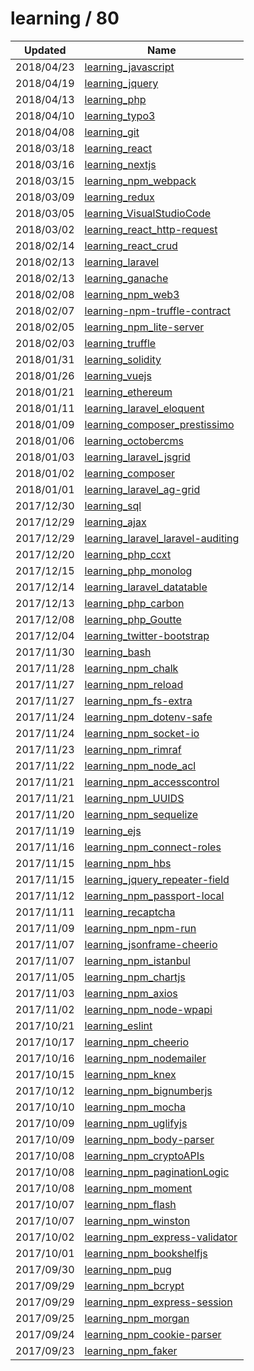 
  # learning / 80

  | Updated    | Name                                                                                              |
| ---------- | ------------------------------------------------------------------------------------------------- |
| 2018/04/23 | [learning_javascript](https://github.com/marcpre/learning_javascript)                             |
| 2018/04/19 | [learning_jquery](https://github.com/marcpre/learning_jquery)                                     |
| 2018/04/13 | [learning_php](https://github.com/marcpre/learning_php)                                           |
| 2018/04/10 | [learning_typo3](https://github.com/marcpre/learning_typo3)                                       |
| 2018/04/08 | [learning_git](https://github.com/marcpre/learning_git)                                           |
| 2018/03/18 | [learning_react](https://github.com/marcpre/learning_react)                                       |
| 2018/03/16 | [learning_nextjs](https://github.com/marcpre/learning_nextjs)                                     |
| 2018/03/15 | [learning_npm_webpack](https://github.com/marcpre/learning_npm_webpack)                           |
| 2018/03/09 | [learning_redux](https://github.com/marcpre/learning_redux)                                       |
| 2018/03/05 | [learning_VisualStudioCode](https://github.com/marcpre/learning_VisualStudioCode)                 |
| 2018/03/02 | [learning_react_http-request](https://github.com/marcpre/learning_react_http-request)             |
| 2018/02/14 | [learning_react_crud](https://github.com/marcpre/learning_react_crud)                             |
| 2018/02/13 | [learning_laravel](https://github.com/marcpre/learning_laravel)                                   |
| 2018/02/13 | [learning_ganache](https://github.com/marcpre/learning_ganache)                                   |
| 2018/02/08 | [learning_npm_web3](https://github.com/marcpre/learning_npm_web3)                                 |
| 2018/02/07 | [learning-npm-truffle-contract](https://github.com/marcpre/learning-npm-truffle-contract)         |
| 2018/02/05 | [learning_npm_lite-server](https://github.com/marcpre/learning_npm_lite-server)                   |
| 2018/02/03 | [learning_truffle](https://github.com/marcpre/learning_truffle)                                   |
| 2018/01/31 | [learning_solidity](https://github.com/marcpre/learning_solidity)                                 |
| 2018/01/26 | [learning_vuejs](https://github.com/marcpre/learning_vuejs)                                       |
| 2018/01/21 | [learning_ethereum](https://github.com/marcpre/learning_ethereum)                                 |
| 2018/01/11 | [learning_laravel_eloquent](https://github.com/marcpre/learning_laravel_eloquent)                 |
| 2018/01/09 | [learning_composer_prestissimo](https://github.com/marcpre/learning_composer_prestissimo)         |
| 2018/01/06 | [learning_octobercms](https://github.com/marcpre/learning_octobercms)                             |
| 2018/01/03 | [learning_laravel_jsgrid](https://github.com/marcpre/learning_laravel_jsgrid)                     |
| 2018/01/02 | [learning_composer](https://github.com/marcpre/learning_composer)                                 |
| 2018/01/01 | [learning_laravel_ag-grid](https://github.com/marcpre/learning_laravel_ag-grid)                   |
| 2017/12/30 | [learning_sql](https://github.com/marcpre/learning_sql)                                           |
| 2017/12/29 | [learning_ajax](https://github.com/marcpre/learning_ajax)                                         |
| 2017/12/29 | [learning_laravel_laravel-auditing](https://github.com/marcpre/learning_laravel_laravel-auditing) |
| 2017/12/20 | [learning_php_ccxt](https://github.com/marcpre/learning_php_ccxt)                                 |
| 2017/12/15 | [learning_php_monolog](https://github.com/marcpre/learning_php_monolog)                           |
| 2017/12/14 | [learning_laravel_datatable](https://github.com/marcpre/learning_laravel_datatable)               |
| 2017/12/13 | [learning_php_carbon](https://github.com/marcpre/learning_php_carbon)                             |
| 2017/12/08 | [learning_php_Goutte](https://github.com/marcpre/learning_php_Goutte)                             |
| 2017/12/04 | [learning_twitter-bootstrap](https://github.com/marcpre/learning_twitter_bootstrap)               |
| 2017/11/30 | [learning_bash](https://github.com/marcpre/learning_bash)                                         |
| 2017/11/28 | [learning_npm_chalk](https://github.com/marcpre/learning_npm_chalk)                               |
| 2017/11/27 | [learning_npm_reload](https://github.com/marcpre/learning_npm_reload)                             |
| 2017/11/27 | [learning_npm_fs-extra](https://github.com/marcpre/learning_npm_fs-extra)                         |
| 2017/11/24 | [learning_npm_dotenv-safe](https://github.com/marcpre/learning_npm_dotenv-safe)                   |
| 2017/11/24 | [learning_npm_socket-io](https://github.com/marcpre/learning_npm_socket-io)                       |
| 2017/11/23 | [learning_npm_rimraf](https://github.com/marcpre/learning_npm_rimraf)                             |
| 2017/11/22 | [learning_npm_node_acl](https://github.com/marcpre/learning_npm_node_acl)                         |
| 2017/11/21 | [learning_npm_accesscontrol](https://github.com/marcpre/learning_npm_accesscontrol)               |
| 2017/11/21 | [learning_npm_UUIDS](https://github.com/marcpre/learning_npm_UUIDS)                               |
| 2017/11/20 | [learning_npm_sequelize](https://github.com/marcpre/learning_npm_sequelize)                       |
| 2017/11/19 | [learning_ejs](https://github.com/marcpre/learning_ejs)                                           |
| 2017/11/16 | [learning_npm_connect-roles](https://github.com/marcpre/learning_npm_connect-roles)               |
| 2017/11/15 | [learning_npm_hbs](https://github.com/marcpre/learning_npm_hbs)                                   |
| 2017/11/15 | [learning_jquery_repeater-field](https://github.com/marcpre/learning_jquery_repeater-field)       |
| 2017/11/12 | [learning_npm_passport-local](https://github.com/marcpre/learning_npm_passport-local)             |
| 2017/11/11 | [learning_recaptcha](https://github.com/marcpre/learning_recaptcha)                               |
| 2017/11/09 | [learning_npm_npm-run](https://github.com/marcpre/learning_npm_npm-run)                           |
| 2017/11/07 | [learning_jsonframe-cheerio](https://github.com/marcpre/learning_jsonframe-cheerio)               |
| 2017/11/07 | [learning_npm_istanbul](https://github.com/marcpre/learning_npm_istanbul)                         |
| 2017/11/05 | [learning_npm_chartjs](https://github.com/marcpre/learning_npm_chartjs)                           |
| 2017/11/03 | [learning_npm_axios](https://github.com/marcpre/learning_npm_axios)                               |
| 2017/11/02 | [learning_npm_node-wpapi](https://github.com/marcpre/learning_npm_node-wpapi)                     |
| 2017/10/21 | [learning_eslint](https://github.com/marcpre/learning_eslint)                                     |
| 2017/10/17 | [learning_npm_cheerio](https://github.com/marcpre/learning_npm_cheerio)                           |
| 2017/10/16 | [learning_npm_nodemailer](https://github.com/marcpre/learning_npm_nodemailer)                     |
| 2017/10/15 | [learning_npm_knex](https://github.com/marcpre/learning_npm_knex)                                 |
| 2017/10/12 | [learning_npm_bignumberjs](https://github.com/marcpre/learning_npm_bignumberjs)                   |
| 2017/10/10 | [learning_npm_mocha](https://github.com/marcpre/learning_npm_mocha)                               |
| 2017/10/09 | [learning_npm_uglifyjs](https://github.com/marcpre/learning_npm_uglifyjs)                         |
| 2017/10/09 | [learning_npm_body-parser](https://github.com/marcpre/learning_npm_body-parser)                   |
| 2017/10/08 | [learning_npm_cryptoAPIs](https://github.com/marcpre/learning_npm_cryptoAPIs)                     |
| 2017/10/08 | [learning_npm_paginationLogic](https://github.com/marcpre/learning_npm_paginationLogic)           |
| 2017/10/08 | [learning_npm_moment](https://github.com/marcpre/learning_npm_moment)                             |
| 2017/10/07 | [learning_npm_flash](https://github.com/marcpre/learning_npm_flash)                               |
| 2017/10/07 | [learning_npm_winston](https://github.com/marcpre/learning_npm_winston)                           |
| 2017/10/02 | [learning_npm_express-validator](https://github.com/marcpre/learning_npm_express-validator)       |
| 2017/10/01 | [learning_npm_bookshelfjs](https://github.com/marcpre/learning_npm_bookshelfjs)                   |
| 2017/09/30 | [learning_npm_pug](https://github.com/marcpre/learning_npm_pug)                                   |
| 2017/09/29 | [learning_npm_bcrypt](https://github.com/marcpre/learning_npm_bcrypt)                             |
| 2017/09/29 | [learning_npm_express-session](https://github.com/marcpre/learning_npm_express-session)           |
| 2017/09/25 | [learning_npm_morgan](https://github.com/marcpre/learning_npm_morgan)                             |
| 2017/09/24 | [learning_npm_cookie-parser](https://github.com/marcpre/learning_npm_cookie-parser)               |
| 2017/09/23 | [learning_npm_faker](https://github.com/marcpre/learning_npm_faker)                               |
  